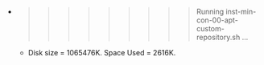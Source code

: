 * >>>>>>>>> Running inst-min-con-00-apt-custom-repository.sh ...
  * Disk size = 1065476K. Space Used = 2616K.

